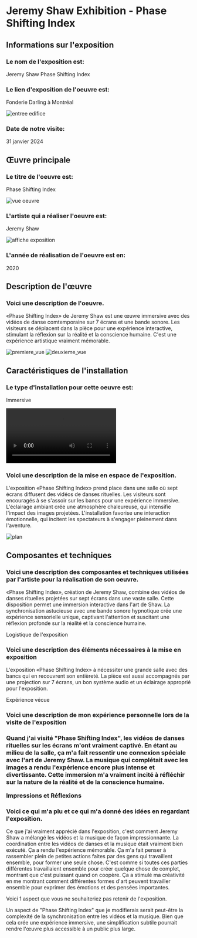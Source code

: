 # Jeremy Shaw Exhibition - Phase Shifting Index 

<h2>Informations sur l'exposition</h2>

<h3> Le nom de l'exposition est: </h3>
  <p>Jeremy Shaw Phase Shifting Index</p>

  <h3> Le lien d'exposition de l'oeuvre est: </h3>
<p>Fonderie Darling à Montréal</p>

![entree edifice](medias/entree_edifice.png)

<h3>Date de notre visite:</h3>
<p>31 janvier 2024</p>

## Œuvre principale 

<h3> Le titre de l'oeuvre est: </h3>
  <p> Phase Shifting Index </p>
  
![vue oeuvre](medias/vue_oeuvre.png)

<h3>L'artiste qui a réaliser l'oeuvre est:</h3>
  <p>Jeremy Shaw</p>

  ![affiche exposition](medias/affiche_exposition.png)

<h3>L'année de réalisation de l'oeuvre est en:</h3>
<p>2020</p>

## Description de l'œuvre 

<h3> Voici une description de l'oeuvre. </h3> 

<p> «Phase Shifting Index» de Jeremy Shaw est une œuvre immersive avec des vidéos de danse comtemporaine sur 7 écrans et une bande sonore. Les visiteurs se déplacent dans la pièce pour une expérience interactive, stimulant la réflexion sur la réalité et la conscience humaine. C'est une expérience artistique vraiment mémorable.</p>

![premiere_vue](medias/premiere_vue.png)
![deuxieme_vue](medias/deuxieme_vue.png)

## Caractéristiques de l'installation 

<h3> Le type d'installation pour cette oeuvre est: </h3>
  <p> Immersive </p>

  ![espace](medias/mise_espace.mp4)
   
<h3> Voici une description de la mise en espace de l'exposition. </h3> 

<p> L'exposition «Phase Shifting Index» prend place dans une salle où sept écrans diffusent des vidéos de danses rituelles. Les visiteurs sont encouragés à se s'assoir sur les bancs pour une expérience immersive. L'éclairage ambiant crée une atmosphère chaleureuse, qui intensifie l'impact des images projetées. L'installation favorise une interaction émotionnelle, qui incitent les spectateurs à s'engager pleinement dans l'aventure. </p>

![plan](medias/plan_exposition.png)

## Composantes et techniques 

<h3> Voici une description des composantes et techniques utilisées par l'artiste pour la réalisation de son oeuvre. </h3>

<p> «Phase Shifting Index», création de Jeremy Shaw, combine des vidéos de danses rituelles projetées sur sept écrans dans une vaste salle. Cette disposition permet une immersion interactive dans l'art de Shaw. La synchronisation astucieuse avec une bande sonore hypnotique crée une expérience sensorielle unique, captivant l'attention et suscitant une réflexion profonde sur la réalité et la conscience humaine. </p

## Logistique de l'exposition 

<h3> Voici une description des éléments nécessaires à la mise en exposition </h3>

<p>L'exposition «Phase Shifting Index» à nécessiter une grande salle avec des bancs qui en recouvrent son entièreté. La pièce est aussi accompagnés par une projection sur 7 écrans, un bon système audio et un éclairage approprié pour l'exposition.</p

## Expérience vécue 

<h3> Voici une description de mon expérience personnelle lors de la visite de l'exposition <h3>

<p> Quand j'ai visité "Phase Shifting Index", les vidéos de danses rituelles sur les écrans m'ont vraiment captivé. En étant au milieu de la salle, ça m'a fait ressentir une connexion spéciale avec l'art de Jeremy Shaw. La musique qui complétait avec les images a rendu l'expérience encore plus intense et divertissante. Cette immersion m'a vraiment incité à réfléchir sur la nature de la réalité et de la conscience humaine.</p

##  Impressions et Réflexions 

<h3> Voici ce qui m'a plu et ce qui m'a donné des idées en regardant l'exposition. </h3>

<p> Ce que j'ai vraiment apprécié dans l'exposition, c'est comment Jeremy Shaw a mélangé les vidéos et la musique de façon impressionnante. La coordination entre les vidéos de danses et la musique était vraiment bien exécuté. Ça a rendu l'expérience mémorable.
Ça m'a fait penser à rassembler plein de petites actions faites par des gens qui travaillent ensemble, pour former une seule chose. C'est comme si toutes ces parties différentes travaillaient ensemble pour créer quelque chose de complet, montrant que c'est puissant quand on coopère. Ça a stimulé ma créativité en me montrant comment différentes formes d'art peuvent travailler ensemble pour exprimer des émotions et des pensées importantes.</p

<h4> Voici 1 aspect que vous ne souhaiteriez pas retenir de l'exposition. </h4> 

<p>Un aspect de "Phase Shifting Index" que je modifierais serait peut-être la complexité de la synchronisation entre les vidéos et la musique. Bien que cela crée une expérience immersive, une simplification subtile pourrait rendre l'œuvre plus accessible à un public plus large.</p
